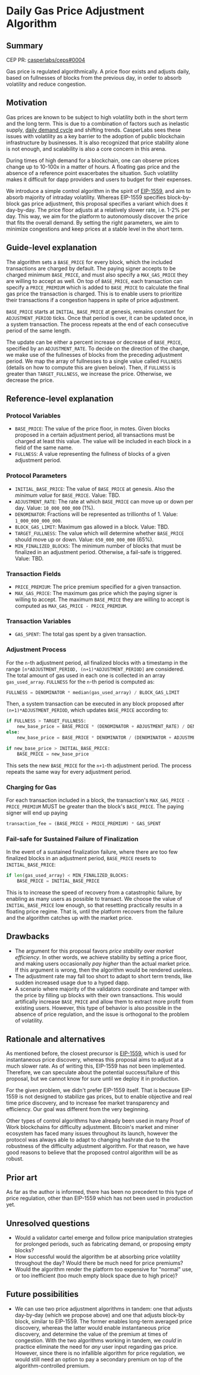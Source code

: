 # Daily Gas Price Adjustment Algorithm

## Summary

[summary]: #summary

CEP PR: [casperlabs/ceps#0004](https://github.com/casperlabs/ceps/pull/0004)

Gas price is regulated algorithmically. A price floor exists and adjusts daily, based on fullnesses of blocks from the previous day, in order to absorb volatility and reduce congestion.

## Motivation

[motivation]: #motivation

Gas prices are known to be subject to high volatility both in the short term and the long term. This is due to a combination of factors such as inelastic supply, [daily demand cycle](https://solmaz.io/2019/10/21/gas-price-fee-volatility/) and shifting trends. CasperLabs sees these issues with volatility as a key barrier to the adoption of public blockchain infrastructure by businesses. It is also recognized that price stability alone is not enough, and scalability is also a core concern in this arena.

During times of high demand for a blockchain, one can observe prices change up to 10-100x in a matter of hours. A floating gas price and the absence of a reference point exacerbates the situation. Such volatility makes it difficult for dapp providers and users to budget for their expenses.

We introduce a simple control algorithm in the spirit of [EIP-1559](https://github.com/ethereum/EIPs/blob/master/EIPS/eip-1559.md), and aim to absorb majority of intraday volatility. Whereas EIP-1559 specifies block-by-block gas price adjustment, this proposal specifies a variant which does it day-by-day. The price floor adjusts at a relatively slower rate, i.e. 1-2% per day. This way, we aim for the platform to autonomously discover the price that fits the overall demand. By setting the right parameters, we aim to minimize congestions and keep prices at a stable level in the short term.

## Guide-level explanation

[guide-level-explanation]: #guide-level-explanation

The algorithm sets a `BASE_PRICE` for every block, which the included transactions are charged by default. The paying signer accepts to be charged minimum `BASE_PRICE`, and must also specify a `MAX_GAS_PRICE` they are willing to accept as well. On top of `BASE_PRICE`, each transaction can specify a `PRICE_PREMIUM` which is added to `BASE_PRICE` to calculate the final gas price the transaction is charged. This is to enable users to prioritize their transactions if a congestion happens in spite of price adjustment.

`BASE_PRICE` starts at `INITIAL_BASE_PRICE` at genesis, remains constant for `ADJUSTMENT_PERIOD` ticks. Once that period is over, it can be updated once, in a system transaction. The process repeats at the end of each consecutive period of the same length.

The update can be either a percent increase or decrease of `BASE_PRICE`, specified by an `ADJUSTMENT_RATE`. To decide on the direction of the change, we make use of the fullnesses of blocks from the preceding adjustment period. We map the array of fullnesses to a single value called `FULLNESS` (details on how to compute this are given below). Then, if `FULLNESS` is greater than `TARGET_FULLNESS`, we increase the price. Otherwise, we decrease the price.

## Reference-level explanation

[reference-level-explanation]: #reference-level-explanation

### Protocol Variables

- `BASE_PRICE`: The value of the price floor, in motes. Given blocks proposed in a certain adjustment period, all transactions must be charged at least this value. The value will be included in each block in a field of the same name.
- `FULLNESS`: A value representing the fullness of blocks of a given adjustment period.

### Protocol Parameters

- `INITIAL_BASE_PRICE`: The value of `BASE_PRICE` at genesis. Also the *minimum value* for `BASE_PRICE`. Value: TBD.
- `ADJUSTMENT_RATE`: The rate at which `BASE_PRICE` can move up or down per day. Value: `10_000_000_000` (1%).
- `DENOMINATOR`: Fractions will be represented as trillionths of 1. Value: `1_000_000_000_000`.
- `BLOCK_GAS_LIMIT`: Maximum gas allowed in a block. Value: TBD.
- `TARGET_FULLNESS`: The value which will determine whether `BASE_PRICE` should move up or down. Value: `650_000_000_000` (65%).
- `MIN_FINALIZED_BLOCKS`: The minimum number of blocks that must be finalized in an adjustment period. Otherwise, a fail-safe is triggered. Value: TBD.

### Transaction Fields

- `PRICE_PREMIUM`: The price premium specified for a given transaction.
- `MAX_GAS_PRICE`: The maximum gas price which the paying signer is willing to accept. The maximum `BASE_PRICE` they are willing to accept is computed as `MAX_GAS_PRICE - PRICE_PREMIUM`.

### Transaction Variables

- `GAS_SPENT`: The total gas spent by a given transaction.

### Adjustment Process

For the `n`-th adjustment period, all finalized blocks with a timestamp in the range `[n*ADJUSTMENT_PERIOD, (n+1)*ADJUSTMENT_PERIOD]` are considered. The total amount of gas used in each one is collected in an array `gas_used_array`. `FULLNESS` for the `n`-th period is computed as:

```python
FULLNESS = DENOMINATOR * median(gas_used_array) / BLOCK_GAS_LIMIT
```

Then, a system transaction can be executed in any block proposed after `(n+1)*ADJUSTMENT_PERIOD`, which updates `BASE_PRICE` according to:

```python
if FULLNESS > TARGET_FULLNESS:
    new_base_price = BASE_PRICE * (DENOMINATOR + ADJUSTMENT_RATE) / DENOMINATOR
else:
    new_base_price = BASE_PRICE * DENOMINATOR / (DENOMINATOR + ADJUSTMENT_RATE)

if new_base_price > INITIAL_BASE_PRICE:
    BASE_PRICE = new_base_price
```

This sets the new `BASE_PRICE` for the `n+1`-th adjustment period. The process repeats the same way for every adjustment period.

### Charging for Gas

For each transaction included in a block, the transaction's `MAX_GAS_PRICE - PRICE_PREMIUM` MUST be greater than the block's `BASE_PRICE`. The paying signer will end up paying

```python
transaction_fee = (BASE_PRICE + PRICE_PREMIUM) * GAS_SPENT
```

### Fail-safe for Sustained Failure of Finalization

In the event of a sustained finalization failure, where there are too few finalized blocks in an adjustment period, `BASE_PRICE` resets to `INITIAL_BASE_PRICE`:

```python
if len(gas_used_array) < MIN_FINALIZED_BLOCKS:
    BASE_PRICE = INITIAL_BASE_PRICE
```

This is to increase the speed of recovery from a catastrophic failure, by enabling as many users as possible to transact. We choose the value of `INITIAL_BASE_PRICE` low enough, so that resetting practically results in a floating price regime. That is, until the platform recovers from the failure and the algorithm catches up with the market price.

## Drawbacks

[drawbacks]: #drawbacks

- The argument for this proposal favors *price stability* over *market efficiency*. In other words, we achieve stability by setting a price floor, and making users occasionally *pay higher* than the actual market price. If this argument is wrong, then the algorithm would be rendered useless.
- The adjustment rate may fall too short to adapt to short term trends, like sudden increased usage due to a hyped dapp.
- A scenario where majority of the validators coordinate and tamper with the price by filling up blocks with their own transactions. This would artifically increase `BASE_PRICE` and allow them to extract more profit from existing users. However, this type of behavior is also possible in the absence of price regulation, and the issue is orthogonal to the problem of volatility.

## Rationale and alternatives

[rationale-and-alternatives]: #rationale-and-alternatives

As mentioned before, the closest precursor is [EIP-1559](https://github.com/ethereum/EIPs/blob/master/EIPS/eip-1559.md), which is used for instantaneous price discovery, whereas this proposal aims to adjust at a much slower rate. As of writing this, EIP-1559 has not been implemented. Therefore, we can speculate about the potential success/failure of this proposal, but we cannot know for sure until we deploy it in production.

For the given problem, we didn't prefer EIP-1559 itself. That is because EIP-1559 is not designed to stabilize gas prices, but to enable objective and real time price discovery, and to increase fee market transparency and efficiency. Our goal was different from the very beginning.

Other types of control algorithms have already been used in many Proof of Work blockchains for difficulty adjustment. Bitcoin's market and miner ecosystem has faced many issues throughout its launch, however the protocol was always able to adapt to changing hashrate due to the robustness of the difficulty adjustment algorithm. For that reason, we have good reasons to believe that the proposed control algorithm will be as robust.

## Prior art

[prior-art]: #prior-art

As far as the author is informed, there has been no precedent to this type of price regulation, other than EIP-1559 which has not been used in production yet.

## Unresolved questions

[unresolved-questions]: #unresolved-questions

- Would a validator cartel emerge and follow price manipulation strategies for prolonged periods, such as fabricating demand, or proposing empty blocks?
- How successful would the algorithm be at absorbing price volatility throughout the day? Would there be much need for price premiums?
- Would the algorithm render the platform too expensive for "normal" use, or too inefficient (too much empty block space due to high price)?

## Future possibilities

[future-possibilities]: #future-possibilities

- We can use two price adjustment algorithms in tandem: one that adjusts day-by-day (which we propose above) and one that adjusts block-by block, similar to EIP-1559. The former enables long-term averaged price discovery, whereas the latter would enable instantaneous price discovery, and determine the value of the premium at times of congestion. With the two algorithms working in tandem, we *could* in practice eliminate the need for *any* user input regarding gas price. However, since there is no infallible algorithm for price regulation, we would still need an option to pay a secondary premium on top of the algorithm-controlled premium.
